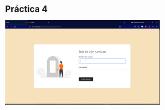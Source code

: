 # Práctica 4

<img src="https://github.com/GutierrezS-JC/Java-TTPS/blob/main/Practica_4/Practica_4.gif">
